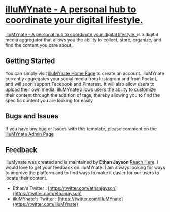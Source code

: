 # [illuMYnate - A personal hub to coordinate your digital lifestyle. ](http://illuMYnate.com/) 

[illuMYnate - A personal hub to coordinate your digital lifestyle. ](http://illumynate.com) is a digital media aggregator that allows you the ability to collect, store, organize, and find the content you care about.. 


## Getting Started

You can simply visit [illuMYnate Home Page](http://illumynate.com) to create an account.  illuMYnate currently aggregates your social media from Instagram and from Pocket, and will soon support Facebook and Pinterest.  It will also allow users to upload their own media.  illuMYnate allows users the ability to customize their content through the addition of tags, thereby allowing you to find the specific content you are looking for easily

## Bugs and Issues

If you have any bug or Issues with this template, please comment on the [illuMYnate Admin Page](http://illumynate.com/report)

## Feedback

illuMynate was created and is maintained by **Ethan Jayson** [Reach Here](http://ethan.jayson.in).  I would love to get your feedback on illuMYnate.  I am always looking for ways to improve the platform and to find ways to make it easier for our users to locate their content.

* Ethan's Twitter : [https://twitter.com/ethanjayson](https://twitter.com/ethanjayson)
* illuMYnate's Twitter : [https://twitter.com/illuMYnate](https://twitter.com/illuMYnate)
